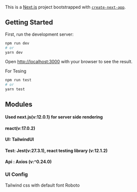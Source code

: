 This is a [Next.js](https://nextjs.org/) project bootstrapped with [`create-next-app`](https://github.com/vercel/next.js/tree/canary/packages/create-next-app).

## Getting Started

First, run the development server:

```bash
npm run dev
# or
yarn dev
```

Open [http://localhost:3000](http://localhost:3000) with your browser to see the result.


For Tesing
```bash
npm run test
# or
yarn test
```

## Modules
#### Used next.js(v:12.0.1) for server side rendering
#### react(v:17.0.2)
#### UI: TailwindUI
#### Test: Jest(v:27.3.1), react testing library (v:12.1.2)
#### Api : Axios (v:^0.24.0)

### UI Config
Tailwind css with default font Roboto
